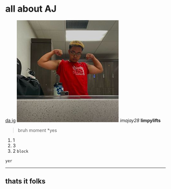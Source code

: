 # all about AJ
[da ig](https://www.instagram.com/imajay28/)
![Image](big.jpg)
*imajay28*
**limpylifts**
>bruh
>moment
*yes
1. 1
2. 3
3. 2
`block`
```
yer
```
---
## thats it folks
